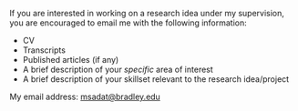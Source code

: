 If you are interested in working on a research idea under my supervision, you are encouraged to email me with the following information: 

- CV
- Transcripts
- Published articles (if any)
- A brief description of your *specific* area of interest 
- A brief description of your skillset relevant to the research idea/project 

My email address: msadat@bradley.edu 

